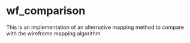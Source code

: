 # wf_comparison
This is an implementation of an alternative mapping method to compare with the wireframe mapping algorithm
